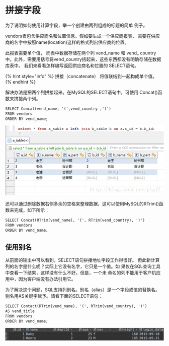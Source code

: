# 拼接字段

为了说明如何使用计算字段，举一个创建由两列组成的标题的简单 例子。

vendors表包含供应商名和位置信息。假如要生成一个供应商报表， 需要在供应商的名字中按照name\(location\)这样的格式列出供应商的位置。

此报表需要单个值， 而表中数据存储在两个列 vend_name 和 vend_ country中。此外，需要用括号将vend\_country括起来，这些东西都没有明确存储在数据库表中。 我们来看看怎样编写返回供应商名和位置的 SELECT语句。

{% hint style="info" %}
拼接（concatenate） 将值联结到一起构成单个值。
{% endhint %}

解决办法是把两个列拼接起来。在MySQL的SELECT语句中，可使用 Concat\(\)函数来拼接两个列。

```text
SELECT Concat(vend_name, '(',vend_country ,')')
FROM vendors
ORDER BY vend_name;
```

![](../../.gitbook/assets/image%20%2890%29.png)

还可以通过删除数据右侧多余的空格来整理数据，这可以使用MySQL的RTrim\(\)函数来完成，如下所示：

```text
SELECT Concat(RTrim(vend_name), '(', RTrim(vend_country), ')')
FROM vendors
ORDER BY vend_name;
```

## 使用别名

从前面的输出中可以看到，SELECT语句拼接地址字段工作得很好。 但此新计算列的名字是什么呢？实际上它没有名字，它只是一个值。如 果仅在SQL查询工具中查看一下结果，这样没有什么不好。但是，一个未 命名的列不能用于客户机应用中，因为客户端没有办法引用它。

为了解决这个问题，SQL支持列别名。别名（alias）是一个字段或值的替换名。别名用AS关键字赋予。请看下面的SELECT语句：

```text
SELECT Contact(RTrim(vend_name), '(', RTrim(vend_country), ')')
AS vend_title
FROM vendors
ORDER BY vend_name;
```

![](../../.gitbook/assets/image%20%2862%29.png)

